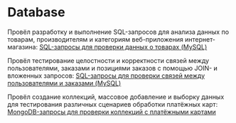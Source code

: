 # Database

Провёл разработку и выполнение SQL-запросов для анализа данных по товарам, производителям и категориям веб-приложения интернет-магазина:
[SQL-запросы для проверки данных о товарах (MySQL)](https://docs.google.com/spreadsheets/d/1I8r9XEXMa_bhXbo5HhOrhmZxwKbPs0tMqHD8PMYd1TE/edit?gid=0#gid=0)

Провёл тестирование целостности и корректности связей между пользователями, заказами и позициями заказов с помощью JOIN- и вложенных запросов:
[SQL-запросы для проверки связей между пользователями и заказами (MySQL)](https://docs.google.com/spreadsheets/d/1hek2bZ9XhujDth41p5cLSWNYyVbxf0gkbfngpAy6Oik/edit?gid=0#gid=0)

Провёл создание коллекций, массовое добавление и выборку данных для тестирования различных сценариев обработки платёжных карт:
[MongoDB-запросы для проверки коллекций с платёжными картами](https://docs.google.com/spreadsheets/d/1T8tIlSZpGcCNQRbz8ZX5FCWT6ppLPPyNq7jJfugdmPg/edit?gid=0#gid=0)
